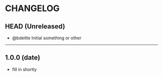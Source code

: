 CHANGELOG
=========

## HEAD (Unreleased)
* @bdeitte Initial something or other

--------------------

## 1.0.0 (date)

* fill in shortly
